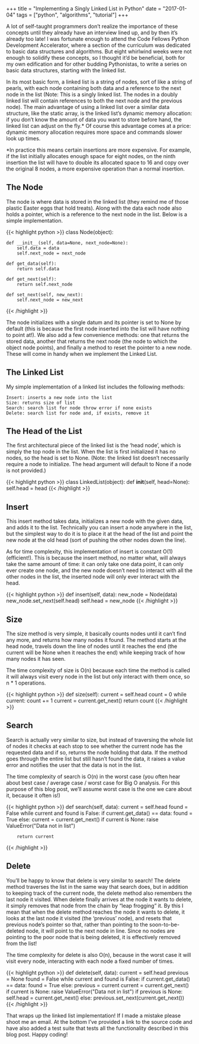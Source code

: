 +++
title = "Implementing a Singly Linked List in Python"
date = "2017-01-04"
tags = ["python", "algorithms", "tutorial"]
+++

A lot of self-taught programmers don’t realize the importance of these concepts until they already have an interview lined up, and by then it’s already too late! I was fortunate enough to attend the Code Fellows Python Development Accelerator, where a section of the curriculum was dedicated to basic data structures and algorithms. But eight whirlwind weeks were not enough to solidify these concepts, so I thought it’d be beneficial, both for my own edification and for other budding Pythonistas, to write a series on basic data structures, starting with the linked list.

In its most basic form, a linked list is a string of nodes, sort of like a string of pearls, with each node containing both data and a reference to the next node in the list (Note: This is a singly linked list. The nodes in a doubly linked list will contain references to both the next node and the previous node). The main advantage of using a linked list over a similar data structure, like the static array, is the linked list’s dynamic memory allocation: if you don’t know the amount of data you want to store before hand, the linked list can adjust on the fly.* Of course this advantage comes at a price: dynamic memory allocation requires more space and commands slower look up times.

*In practice this means certain insertions are more expensive. For example, if the list initially allocates enough space for eight nodes, on the ninth insertion the list will have to double its allocated space to 16 and copy over the original 8 nodes, a more expensive operation than a normal insertion.

## The Node

The node is where data is stored in the linked list (they remind me of those plastic Easter eggs that hold treats). Along with the data each node also holds a pointer, which is a reference to the next node in the list. Below is a simple implementation.


{{< highlight python >}}
class Node(object):

    def __init__(self, data=None, next_node=None):
        self.data = data
        self.next_node = next_node

    def get_data(self):
        return self.data

    def get_next(self):
        return self.next_node

    def set_next(self, new_next):
        self.next_node = new_next
{{< /highlight >}}

The node initializes with a single datum and its pointer is set to None by default (this is because the first node inserted into the list will have nothing to point at!). We also add a few convenience methods: one that returns the stored data, another that returns the next node (the node to which the object node points), and finally a method to reset the pointer to a new node. These will come in handy when we implement the Linked List.

## The Linked List

My simple implementation of a linked list includes the following methods:

    Insert: inserts a new node into the list
    Size: returns size of list
    Search: search list for node throw error if none exists
    Delete: search list for node and, if exists, remove it

## The Head of the List

The first architectural piece of the linked list is the ‘head node’, which is simply the top node in the list. When the list is first initialized it has no nodes, so the head is set to None. (Note: the linked list doesn’t necessarily require a node to initialize. The head argument will default to None if a node is not provided.)


{{< highlight python >}}
class LinkedList(object):
    def __init__(self, head=None):
        self.head = head
{{< /highlight >}}

## Insert

This insert method takes data, initializes a new node with the given data, and adds it to the list. Technically you can insert a node anywhere in the list, but the simplest way to do it is to place it at the head of the list and point the new node at the old head (sort of pushing the other nodes down the line).

As for time complexity, this implementation of insert is constant O(1) (efficient!). This is because the insert method, no matter what, will always take the same amount of time: it can only take one data point, it can only ever create one node, and the new node doesn’t need to interact with all the other nodes in the list, the inserted node will only ever interact with the head.

{{< highlight python >}}
   def insert(self, data):
        new_node = Node(data)
        new_node.set_next(self.head)
        self.head = new_node
{{< /highlight >}}

## Size

The size method is very simple, it basically counts nodes until it can’t find any more, and returns how many nodes it found. The method starts at the head node, travels down the line of nodes until it reaches the end (the current will be None when it reaches the end) while keeping track of how many nodes it has seen.

The time complexity of size is O(n) because each time the method is called it will always visit every node in the list but only interact with them once, so n * 1 operations.

{{< highlight python >}}
    def size(self):
        current = self.head
        count = 0
        while current:
            count += 1
            current = current.get_next()
        return count
{{< /highlight >}}

## Search

Search is actually very similar to size, but instead of traversing the whole list of nodes it checks at each stop to see whether the current node has the requested data and if so, returns the node holding that data. If the method goes through the entire list but still hasn’t found the data, it raises a value error and notifies the user that the data is not in the list.

The time complexity of search is O(n) in the worst case (you often hear about best case / average case / worst case for Big O analysis. For this purpose of this blog post, we’ll assume worst case is the one we care about it, because it often is!)


{{< highlight python >}}
    def search(self, data):
        current = self.head
        found = False
        while current and found is False:
            if current.get_data() == data:
                found = True
            else:
                current = current.get_next()
        if current is None:
            raise ValueError("Data not in list")

        return current
{{< /highlight >}}

## Delete

You’ll be happy to know that delete is very similar to search! The delete method traverses the list in the same way that search does, but in addition to keeping track of the current node, the delete method also remembers the last node it visited. When delete finally arrives at the node it wants to delete, it simply removes that node from the chain by “leap frogging” it. By this I mean that when the delete method reaches the node it wants to delete, it looks at the last node it visited (the ‘previous’ node), and resets that previous node’s pointer so that, rather than pointing to the soon-to-be-deleted node, it will point to the next node in line. Since no nodes are pointing to the poor node that is being deleted, it is effectively removed from the list!

The time complexity for delete is also O(n), because in the worst case it will visit every node, interacting with each node a fixed number of times.

{{< highlight python >}}
    def delete(self, data):
        current = self.head
        previous = None
        found = False
        while current and found is False:
            if current.get_data() == data:
                found = True
            else:
                previous = current
                current = current.get_next()
        if current is None:
            raise ValueError("Data not in list")
        if previous is None:
            self.head = current.get_next()
        else:
            previous.set_next(current.get_next())
{{< /highlight >}}

That wraps up the linked list implementation! If I made a mistake please shoot me an email. At the bottom I’ve provided a link to the source code and have also added a test suite that tests all the functionality described in this blog post. Happy coding!

